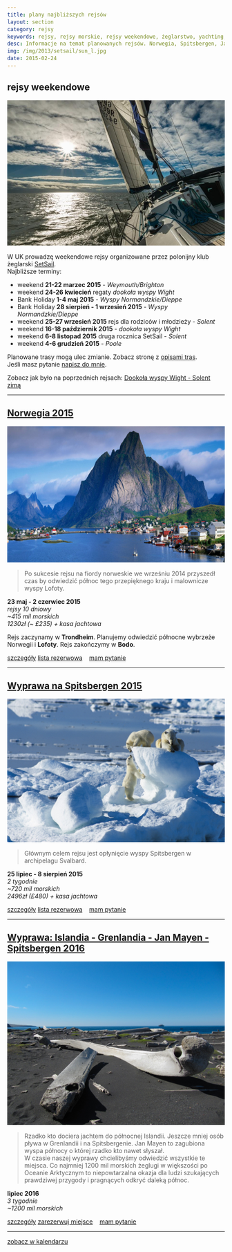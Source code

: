 ```yaml
---
title: plany najbliższych rejsów
layout: section
category: rejsy
keywords: rejsy, rejsy morskie, rejsy weekendowe, żeglarstwo, yachting, jachting, Norwegia, Spitsbergen, Jan Mayen
desc: Informacje na temat planowanych rejsów. Norwegia, Spitsbergen, Jan Mayen. Rejsy weekendowe w UK. 
img: /img/2013/setsail/sun_l.jpg
date: 2015-02-24
---
```


rejsy weekendowe
-----------------

[![Solent](/img/2013/setsail/sun_l.jpg)](/solent-trasy/) 

W UK prowadzę weekendowe rejsy organizowane przez polonijny klub żeglarski [SetSail](http://setsail.org.uk).  
Najbliższe terminy:  

* weekend **21-22 marzec 2015** - *Weymouth/Brighton*
* weekend **24-26 kwiecień** regaty *dookoła wyspy Wight*
* Bank Holiday **1-4 maj 2015** - *Wyspy Normandzkie/Dieppe*
* Bank Holiday **28 sierpień - 1 wrzesień 2015** - *Wyspy Normandzkie/Dieppe*
* weekend **25-27 wrzesień 2015** rejs dla rodziców i młodzieży - *Solent*
* weekend **16-18 październik 2015** - *dookoła wyspy Wight*
* weekend **6-8 listopad 2015** druga rocznica SetSail - *Solent*
* weekend **4-6 grudzień 2015** - *Poole*

Planowane trasy mogą ulec zmianie. Zobacz stronę z [opisami tras](/solent-trasy).  
Jeśli masz pytanie [napisz do mnie](/rejsy/rezerwacja).  

Zobacz jak było na poprzednich rejsach: [Dookoła wyspy Wight - Solent zimą](/dookola-wight-solent-zima/)

----------------------------------------------------

[Norwegia 2015](/norwegia-2015/) 
----------------------------

[![norwegia](/img/2014/norwegia/Reine-Lofoten-Islands-Norway.jpg)](/norwegia-2015/) 

> Po sukcesie rejsu na fiordy norweskie we wrześniu 2014 przyszedł czas by odwiedzić północ tego przepięknego kraju i malownicze wyspy Lofoty.

**23 maj - 2 czerwiec 2015**  
*rejsy 10 dniowy*  
*~415 mil morskich*  
*1230zł (~ £235) + kasa jachtowa*

Rejs zaczynamy w **Trondheim**. Planujemy odwiedzić północne wybrzeże Norwegii i **Lofoty**. Rejs zakończymy w **Bodo**.

<p>
<a role="button" href="/norwegia-2015/" type="button" class="btn btn-xs btn-primary">szczegóły</a>
<a role="button" href="/rejsy/rezerwacja.html" type="button" class="btn btn-xs btn-danger pull-right">lista rezerwowa</a>
<span class="pull-right" >&nbsp;&nbsp;</span>
<a role="button" href="/rejsy/pytanie.html" type="button" class="btn btn-xs btn-success pull-right">mam pytanie</a>         
<br>
</p>

----------------------------------------------------

[Wyprawa na Spitsbergen 2015](/wyprawa-polonijna-na-spitsbergen-2015)
------------------------------------------------------------------------------

[![Spitsbergen](/img/2014/norwegia/spitsbergen_mis.jpg)](/wyprawa-polonijna-na-spitsbergen-2015/) 

> Głównym celem rejsu jest opłynięcie wyspy Spitsbergen w archipelagu Svalbard.  

**25 lipiec - 8 sierpień 2015**   
*2 tygodnie*  
*~720 mil morskich*  
*2496zł (£480) + kasa jachtowa*  

<p>
<a role="button" href="/wyprawa-polonijna-na-spitsbergen-2015/" type="button" class="btn btn-xs btn-primary">szczegóły</a>
<a role="button" href="/rejsy/rezerwacja.html" type="button" class="btn btn-xs btn-danger pull-right">lista rezerwowa</a>
<span class="pull-right" >&nbsp;&nbsp;</span>
<a role="button" href="/rejsy/pytanie.html" type="button" class="btn btn-xs btn-success pull-right">mam pytanie</a>         
<br>
</p>


----------------------------------------------------


[Wyprawa: Islandia - Grenlandia - Jan Mayen - Spitsbergen 2016](/jan-mayen-2016)
------------------------------------------------------------------------------

[![Jan Mayen](/img/2014/jan_mayen/jan_mayen_wieloryby.jpg)](/jan-mayen-2016)

> Rzadko kto dociera jachtem do północnej Islandii. Jeszcze mniej osób pływa w Grenlandii i na Spitsbergenie. 
> Jan Mayen to zagubiona wyspa północy o której rzadko kto nawet słyszał.  
> W czasie naszej wyprawy chcielibyśmy odwiedzić wszystkie te miejsca. Co najmniej 1200 mil morskich żeglugi w większości po Oceanie Arktycznym 
> to niepowtarzalna okazja dla ludzi szukających prawdziwej przygody i pragnących odkryć daleką północ. 

**lipiec 2016**   
*3 tygodnie*  
*~1200 mil morskich*  

<p>
<a role="button" href="/jan-mayen-2016" type="button" class="btn btn-xs btn-primary">szczegóły</a>
<a role="button" href="/rejsy/rezerwacja.html" type="button" class="btn btn-xs btn-danger pull-right">zarezerwuj miejsce</a>
<span class="pull-right" >&nbsp;&nbsp;</span>
<a role="button" href="/rejsy/pytanie.html" type="button" class="btn btn-xs btn-success pull-right">mam pytanie</a>         
<br>
</p>

----------------------------------------------------

[zobacz w kalendarzu](/arek/kalendarz.html)





